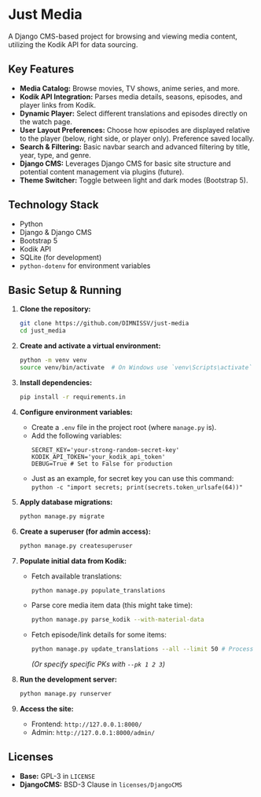 # Just Media

A Django CMS-based project for browsing and viewing media content, utilizing the Kodik API for data sourcing.

## Key Features

*   **Media Catalog:** Browse movies, TV shows, anime series, and more.
*   **Kodik API Integration:** Parses media details, seasons, episodes, and player links from Kodik.
*   **Dynamic Player:** Select different translations and episodes directly on the watch page.
*   **User Layout Preferences:** Choose how episodes are displayed relative to the player (below, right side, or player only). Preference saved locally.
*   **Search & Filtering:** Basic navbar search and advanced filtering by title, year, type, and genre.
*   **Django CMS:** Leverages Django CMS for basic site structure and potential content management via plugins (future).
*   **Theme Switcher:** Toggle between light and dark modes (Bootstrap 5).

## Technology Stack

*   Python
*   Django & Django CMS
*   Bootstrap 5
*   Kodik API
*   SQLite (for development)
*   `python-dotenv` for environment variables

## Basic Setup & Running

1.  **Clone the repository:**
    ```bash
    git clone https://github.com/DIMNISSV/just-media
    cd just_media
    ```

2.  **Create and activate a virtual environment:**
    ```bash
    python -m venv venv
    source venv/bin/activate  # On Windows use `venv\Scripts\activate`
    ```

3.  **Install dependencies:**
    ```bash
    pip install -r requirements.in
    ```

4.  **Configure environment variables:**
    *   Create a `.env` file in the project root (where `manage.py` is).
    *   Add the following variables:
        ```dotenv
        SECRET_KEY='your-strong-random-secret-key'
        KODIK_API_TOKEN='your_kodik_api_token'
        DEBUG=True # Set to False for production
        ```
    * Just as an example, for secret key you can use this command: `python -c "import secrets; print(secrets.token_urlsafe(64))"`

5.  **Apply database migrations:**
    ```bash
    python manage.py migrate
    ```

6.  **Create a superuser (for admin access):**
    ```bash
    python manage.py createsuperuser
    ```

7.  **Populate initial data from Kodik:**
    *   Fetch available translations:
        ```bash
        python manage.py populate_translations
        ```
    *   Parse core media item data (this might take time):
        ```bash
        python manage.py parse_kodik --with-material-data
        ```
    *   Fetch episode/link details for some items:
        ```bash
        python manage.py update_translations --all --limit 50 # Process 50 random items
        ```
        *(Or specify specific PKs with `--pk 1 2 3`)*

8.  **Run the development server:**
    ```bash
    python manage.py runserver
    ```

9.  **Access the site:**
    *   Frontend: `http://127.0.0.1:8000/`
    *   Admin: `http://127.0.0.1:8000/admin/`

## Licenses
* **Base:** GPL-3 in `LICENSE`
* **DjangoCMS:** BSD-3 Clause in `licenses/DjangoCMS`
